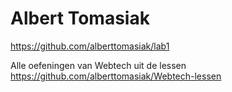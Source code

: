 # Albert Tomasiak

https://github.com/alberttomasiak/lab1

Alle oefeningen van Webtech uit de lessen
https://github.com/alberttomasiak/Webtech-lessen
